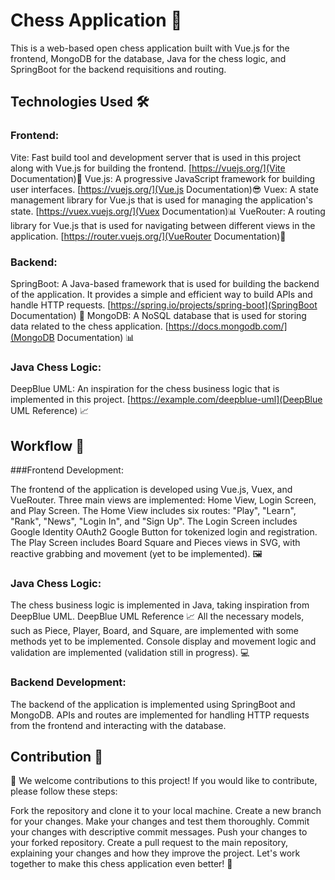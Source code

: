 # Chess Application 🏁

This is a web-based open chess application built with Vue.js for the frontend, MongoDB for the database, Java for the chess logic, and SpringBoot for the backend requisitions and routing.

## Technologies Used 🛠️

### Frontend:

Vite: Fast build tool and development server that is used in this project along with Vue.js for building the frontend. [https://vuejs.org/](Vite Documentation)🚀
Vue.js: A progressive JavaScript framework for building user interfaces. [https://vuejs.org/](Vue.js Documentation)😎
Vuex: A state management library for Vue.js that is used for managing the application's state. [https://vuex.vuejs.org/](Vuex Documentation)📊
VueRouter: A routing library for Vue.js that is used for navigating between different views in the application. [https://router.vuejs.org/](VueRouter Documentation)🚦

### Backend:

SpringBoot: A Java-based framework that is used for building the backend of the application. It provides a simple and efficient way to build APIs and handle HTTP requests. [https://spring.io/projects/spring-boot](SpringBoot Documentation) 🚀
MongoDB: A NoSQL database that is used for storing data related to the chess application. [https://docs.mongodb.com/](MongoDB Documentation) 📊

### Java Chess Logic:

DeepBlue UML: An inspiration for the chess business logic that is implemented in this project. [https://example.com/deepblue-uml](DeepBlue UML Reference) 📈

## Workflow 🚀

###Frontend Development:

The frontend of the application is developed using Vue.js, Vuex, and VueRouter.
Three main views are implemented: Home View, Login Screen, and Play Screen.
The Home View includes six routes: "Play", "Learn", "Rank", "News", "Login In", and "Sign Up".
The Login Screen includes Google Identity OAuth2 Google Button for tokenized login and registration.
The Play Screen includes Board Square and Pieces views in SVG, with reactive grabbing and movement (yet to be implemented). 🖼️

### Java Chess Logic:

The chess business logic is implemented in Java, taking inspiration from DeepBlue UML. DeepBlue UML Reference 📈
All the necessary models, such as Piece, Player, Board, and Square, are implemented with some methods yet to be implemented.
Console display and movement logic and validation are implemented (validation still in progress). 💻

### Backend Development:

The backend of the application is implemented using SpringBoot and MongoDB.
APIs and routes are implemented for handling HTTP requests from the frontend and interacting with the database.

## Contribution 🤝
👏 We welcome contributions to this project! If you would like to contribute, please follow these steps:

Fork the repository and clone it to your local machine.
Create a new branch for your changes.
Make your changes and test them thoroughly.
Commit your changes with descriptive commit messages.
Push your changes to your forked repository.
Create a pull request to the main repository, explaining your changes and how they improve the project.
Let's work together to make this chess application even better! 🚀